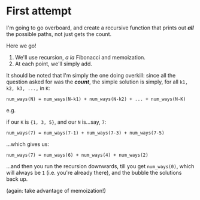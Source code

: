 # First attempt

I'm going to go overboard, and create a recursive function that prints out ***all*** the possible paths, not just gets the count.

Here we go!

1. We'll use recursion, _a la_ Fibonacci and memoization.
2. At each point, we'll simply add.

It should be noted that I'm simply the one doing overkill: since all the question asked for was the ***count***, the simple solution is simply, for all `k1, k2, k3, ...,` in `K`:

`num_ways(N) = num_ways(N-k1) + num_ways(N-k2) + ... + num_ways(N-K)`

e.g.

if our `K` is `{1, 3, 5}`, and our `N` is...say, `7`:

`num_ways(7) = num_ways(7-1) + num_ways(7-3) + num_ways(7-5)`

...which gives us:

`num_ways(7) = num_ways(6) + num_ways(4) + num_ways(2)`

...and then you run the recursion downwards, till you get `num_ways(0)`, which will always be `1` (i.e. you're already there), and the bubble the solutions back up.

(again: take advantage of memoization!)